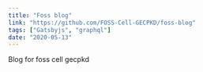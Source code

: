 ```yaml
---
title: "Foss blog"
link: "https://github.com/FOSS-Cell-GECPKD/foss-blog"
tags: ["Gatsbyjs", "graphql"]
date: "2020-05-13"
---
```


Blog for foss cell gecpkd
